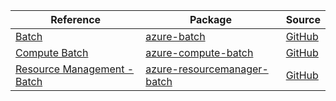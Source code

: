 | Reference | Package | Source |
|---|---|---|
|[Batch](batch-readme.md)|[azure-batch](https://repo1.maven.org/maven2/com/microsoft/azure/azure-batch)|[GitHub](https://github.com/Azure/azure-sdk-for-java/blob/main/sdk/batch/microsoft-azure-batch)|
|[Compute Batch](compute-batch-readme.md)|[azure-compute-batch](https://repo1.maven.org/maven2/com/azure/azure-compute-batch)|[GitHub](https://github.com/Azure/azure-sdk-for-java/blob/main/sdk/batch/azure-compute-batch)|
|[Resource Management - Batch](resourcemanager-batch-readme.md)|[azure-resourcemanager-batch](https://repo1.maven.org/maven2/com/azure/resourcemanager/azure-resourcemanager-batch)|[GitHub](https://github.com/Azure/azure-sdk-for-java/blob/main/sdk/batch/azure-resourcemanager-batch)|
